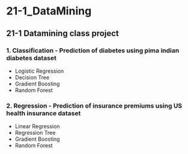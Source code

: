 # 21-1_DataMining

## 21-1 Datamining class project 


### 1. Classification - Prediction of diabetes using pima indian diabetes dataset
- Logistic Regression
- Decision Tree
- Gradient Boosting
- Random Forest


### 2. Regression - Prediction of insurance premiums using US health insurance dataset
- Linear Regression
- Regression Tree
- Gradient Boosting
- Random Forest
